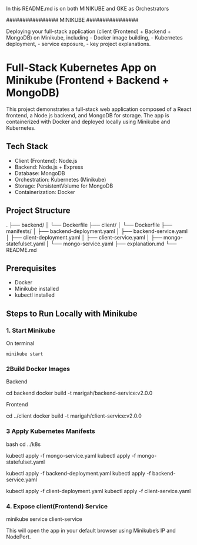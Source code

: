In this README.md is on both MINIKUBE and GKE as Orchestrators 


################ MINIKUBE ################

Deploying your full-stack application (client (Frontend) + Backend + MongoDB) on Minikube, 
including 
    - Docker image building, 
    - Kubernetes deployment, 
    - service exposure, 
    - key project explanations.


# Full-Stack Kubernetes App on Minikube (Frontend + Backend + MongoDB)

This project demonstrates a full-stack web application composed of a React frontend, a Node.js backend, and MongoDB for storage. The app is containerized with Docker and deployed locally using Minikube and Kubernetes.



## Tech Stack

- Client (Frontend): Node.js
- Backend: Node.js + Express
- Database: MongoDB
- Orchestration: Kubernetes (Minikube)
- Storage: PersistentVolume for MongoDB
- Containerization: Docker



## Project Structure

.
├── backend/
│   └── Dockerfile
├── client/
│   └── Dockerfile
├── manifests/
│   ├── backend-deployment.yaml
│   ├── backend-service.yaml
│   ├── client-deployment.yaml
│   ├── client-service.yaml
│   ├── mongo-statefulset.yaml
│   └── mongo-service.yaml
├── explanation.md
└── README.md





##  Prerequisites

- Docker
- Minikube installed
- kubectl installed



##  Steps to Run Locally with Minikube

### 1. Start Minikube
On terminal

    minikube start



### 2Build Docker Images

Backend

cd backend
docker build -t marigah/backend-service:v2.0.0


Frontend

cd ../client
docker build -t marigah/client-service:v2.0.0


### 3 Apply Kubernetes Manifests

bash
cd ../k8s

kubectl apply -f mongo-service.yaml
kubectl apply -f mongo-statefulset.yaml

kubectl apply -f backend-deployment.yaml
kubectl apply -f backend-service.yaml

kubectl apply -f client-deployment.yaml
kubectl apply -f client-service.yaml


### 4. Expose client(Frontend) Service


minikube service client-service


This will open the app in your default browser using Minikube’s IP and NodePort.


